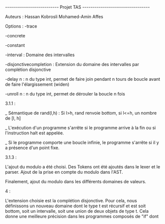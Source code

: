 --------------------------- Projet TAS ----------------------------------

Auteurs : 
Hassan Kobrosli
Mohamed-Amin Affes

Options :
-trace

-concrete

-constant

-interval : Domaine des intervalles

-disjonctivecompletion : Extension du domaine des intervalles par complétion disjonctive

-delay n : n du type int, permet de faire join pendant n tours de boucle avant de faire l'élargissement (widen)

-unroll n : n du type int, permet de dérouler la boucle n fois

3.1.1 :

_ Sémantique de rand(l,h) : Si l>h, rand renvoie bottom, si l<=h, un nombre de [l, h]

_ L'exécution d'un programme s'arrête si le programme arrive à la fin ou si l'instruction halt est appelée.

_ Si le programme comporte une boucle infinie, le programme s'arrête si il y a présence d'un point fixe.


3.1.3 :

L'ajout du modulo a été choisi. Des Tokens ont été ajoutés dans le lexer et le parser. Ajout de la prise en compte du modulo dans l'AST.

Finalement, ajout du modulo dans les différents domaines de valeurs.

4 :

L'extension choisie est la complétion disjonctive. Pour cela, nous définissons un nouveau domaine dont le type t est récursif et est soit bottom, soit un intervalle, soit une union de deux objets de type t.
Cela donne une meilleure précision dans les programmes composés de "if" dont la condition repose sur la valeur de l'instruction rand. Par exemple, dans le programme 

{
int x;
int y;
x = rand(0,10);
y = rand(0,1);
if(y==0){
	x = -x;
}
print(x,y);
}

x aura pour valeur [0,10] U [-10,0] dans ce nouveau domaine.
Dans le domaine des intervalles, x avait pour valeur [-10,10].